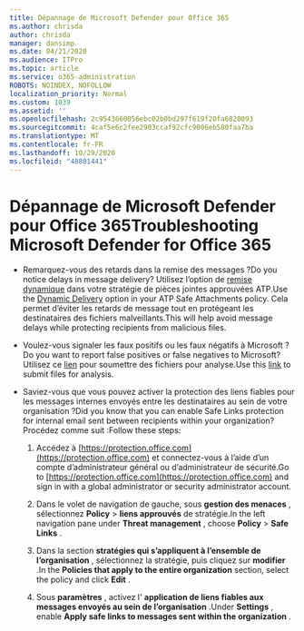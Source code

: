 ```yaml
---
title: Dépannage de Microsoft Defender pour Office 365
ms.author: chrisda
author: chrisda
manager: dansimp
ms.date: 04/21/2020
ms.audience: ITPro
ms.topic: article
ms.service: o365-administration
ROBOTS: NOINDEX, NOFOLLOW
localization_priority: Normal
ms.custom: 1039
ms.assetid: ''
ms.openlocfilehash: 2c9543660056ebc02b0bd297f619f20fa6820093
ms.sourcegitcommit: 4caf5e6c2fee2903ccaf92cfc9006eb580faa7ba
ms.translationtype: MT
ms.contentlocale: fr-FR
ms.lasthandoff: 10/29/2020
ms.locfileid: "48801441"
---
```

# <a name="troubleshooting-microsoft-defender-for-office-365"></a><span data-ttu-id="a65af-102">Dépannage de Microsoft Defender pour Office 365</span><span class="sxs-lookup"><span data-stu-id="a65af-102">Troubleshooting Microsoft Defender for Office 365</span></span>

- <span data-ttu-id="a65af-103">Remarquez-vous des retards dans la remise des messages ?</span><span class="sxs-lookup"><span data-stu-id="a65af-103">Do you notice delays in message delivery?</span></span> <span data-ttu-id="a65af-104">Utilisez l’option de [remise dynamique](https://docs.microsoft.com/microsoft-365/security/office-365-security/dynamic-delivery-and-previewing) dans votre stratégie de pièces jointes approuvées ATP.</span><span class="sxs-lookup"><span data-stu-id="a65af-104">Use the [Dynamic Delivery](https://docs.microsoft.com/microsoft-365/security/office-365-security/dynamic-delivery-and-previewing) option in your ATP Safe Attachments policy.</span></span> <span data-ttu-id="a65af-105">Cela permet d’éviter les retards de message tout en protégeant les destinataires des fichiers malveillants.</span><span class="sxs-lookup"><span data-stu-id="a65af-105">This will help avoid message delays while protecting recipients from malicious files.</span></span>

- <span data-ttu-id="a65af-106">Voulez-vous signaler les faux positifs ou les faux négatifs à Microsoft ?</span><span class="sxs-lookup"><span data-stu-id="a65af-106">Do you want to report false positives or false negatives to Microsoft?</span></span> <span data-ttu-id="a65af-107">Utilisez ce [lien](https://www.microsoft.com/wdsi/filesubmission/) pour soumettre des fichiers pour analyse.</span><span class="sxs-lookup"><span data-stu-id="a65af-107">Use this [link](https://www.microsoft.com/wdsi/filesubmission/) to submit files for analysis.</span></span>

- <span data-ttu-id="a65af-108">Saviez-vous que vous pouvez activer la protection des liens fiables pour les messages internes envoyés entre les destinataires au sein de votre organisation ?</span><span class="sxs-lookup"><span data-stu-id="a65af-108">Did you know that you can enable Safe Links protection for internal email sent between recipients within your organization?</span></span> <span data-ttu-id="a65af-109">Procédez comme suit :</span><span class="sxs-lookup"><span data-stu-id="a65af-109">Follow these steps:</span></span>

  1. <span data-ttu-id="a65af-110">Accédez à [https://protection.office.com](https://protection.office.com) et connectez-vous à l’aide d’un compte d’administrateur général ou d’administrateur de sécurité.</span><span class="sxs-lookup"><span data-stu-id="a65af-110">Go to [https://protection.office.com](https://protection.office.com) and sign in with a global administrator or security administrator account.</span></span>

  2. <span data-ttu-id="a65af-111">Dans le volet de navigation de gauche, sous **gestion des menaces** , sélectionnez **Policy** \> **liens approuvés** de stratégie.</span><span class="sxs-lookup"><span data-stu-id="a65af-111">In the left navigation pane under **Threat management** , choose **Policy** \> **Safe Links** .</span></span>

  3. <span data-ttu-id="a65af-112">Dans la section **stratégies qui s’appliquent à l’ensemble de l’organisation** , sélectionnez la stratégie, puis cliquez sur **modifier** .</span><span class="sxs-lookup"><span data-stu-id="a65af-112">In the **Policies that apply to the entire organization** section, select the policy and click **Edit** .</span></span>

  4. <span data-ttu-id="a65af-113">Sous **paramètres** , activez l' **application de liens fiables aux messages envoyés au sein de l’organisation** .</span><span class="sxs-lookup"><span data-stu-id="a65af-113">Under **Settings** , enable **Apply safe links to messages sent within the organization** .</span></span>
